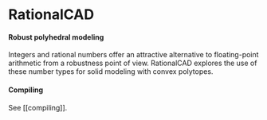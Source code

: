 RationalCAD
===========

#### Robust polyhedral modeling ####

Integers and rational numbers offer an attractive alternative to floating-point arithmetic from a robustness point of view. RationalCAD explores the use of these number types for solid modeling with convex polytopes.

#### Compiling ####

See [[compiling]].
